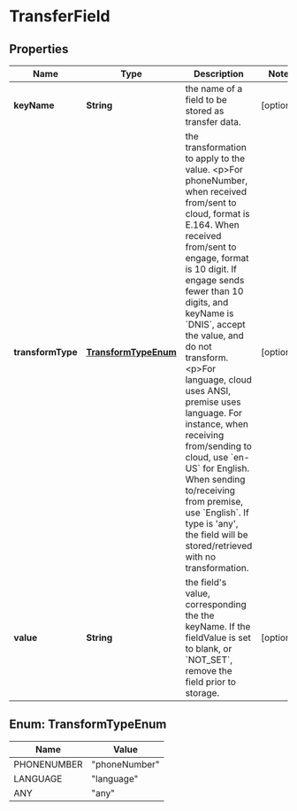 # TransferField

## Properties
Name | Type | Description | Notes
------------ | ------------- | ------------- | -------------
**keyName** | **String** | the name of a field to be stored as transfer data. |  [optional]
**transformType** | [**TransformTypeEnum**](#TransformTypeEnum) | the transformation to apply to the value. &lt;p&gt;For phoneNumber, when received from/sent to cloud, format is E.164. When received from/sent to engage, format is 10 digit. If engage sends fewer than 10 digits, and keyName is &#x60;DNIS&#x60;, accept the value, and do not transform. &lt;p&gt;For language, cloud uses ANSI, premise uses language. For instance, when receiving from/sending to cloud, use &#x60;en-US&#x60; for English. When sending to/receiving from premise, use &#x60;English&#x60;. If type is &#x27;any&#x27;, the field will be stored/retrieved with no transformation. |  [optional]
**value** | **String** | the field&#x27;s value, corresponding the the keyName. If the fieldValue is set to blank, or &#x60;NOT_SET&#x60;, remove the field prior to storage. |  [optional]

<a name="TransformTypeEnum"></a>
## Enum: TransformTypeEnum
Name | Value
---- | -----
PHONENUMBER | &quot;phoneNumber&quot;
LANGUAGE | &quot;language&quot;
ANY | &quot;any&quot;
